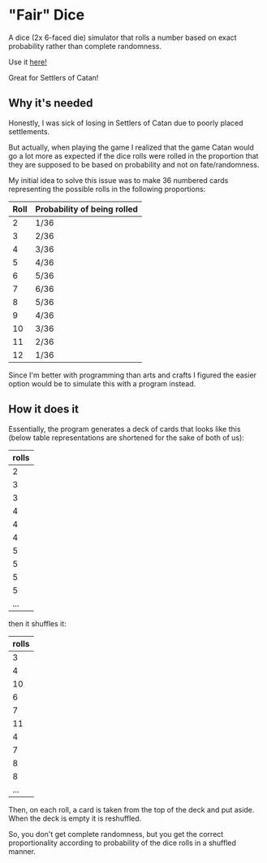 # "Fair" Dice
A dice (2x 6-faced die) simulator that rolls a number based on exact probability rather than complete randomness.

Use it [here!](https://bdhazman.github.io/fairDice/fairDice.html)

Great for Settlers of Catan!

## Why it's needed
Honestly, I was sick of losing in Settlers of Catan due to poorly placed settlements.

But actually, when playing the game I realized that the game Catan would go a lot more as expected if the dice rolls were rolled in the proportion that they are supposed to be based on probability and not on fate/randomness.

My initial idea to solve this issue was to make 36 numbered cards representing the possible rolls in the following proportions:

| Roll | Probability of being rolled |
| ------------- | ------------- |
| 2 | 1/36 |
| 3 | 2/36 |
| 4 | 3/36 |
| 5 | 4/36 |
| 6 | 5/36 |
| 7 | 6/36 |
| 8 | 5/36 |
| 9 | 4/36 |
| 10 | 3/36 |
| 11 | 2/36 |
| 12 | 1/36 |

Since I'm better with programming than arts and crafts I figured the easier option would be to simulate this with a program instead.

## How it does it
Essentially, the program generates a deck of cards that looks like this (below table representations are shortened for the sake of both of us):

| rolls |
| - |
| 2 |
| 3 |
| 3 |
| 4 |
| 4 |
| 4 |
| 5 |
| 5 |
| 5 |
| 5 |
| ...|

then it shuffles it:

| rolls |
| - |
| 3 |
| 4 |
| 10|
| 6 |
| 7 |
| 11|
| 4 |
| 7 |
| 8 |
| 8 |
|...|

Then, on each roll, a card is taken from the top of the deck and put aside. When the deck is empty it is reshuffled.

So, you don't get complete randomness, but you get the correct proportionality according to probability of the dice rolls in a shuffled manner.
